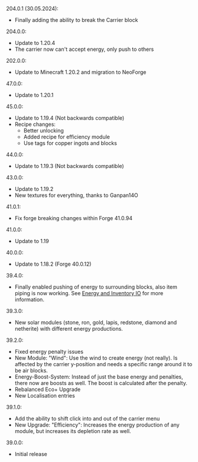 204.0.1 (30.05.2024):
- Finally adding the ability to break the Carrier block

204.0.0:
- Update to 1.20.4
- The carrier now can't accept energy, only push to others

202.0.0:
- Update to Minecraft 1.20.2 and migration to NeoForge

47.0.0:
- Update to 1.20.1

45.0.0:
- Update to 1.19.4 (Not backwards compatible)
- Recipe changes:
  - Better unlocking
  - Added recipe for efficiency module
  - Use tags for copper ingots and blocks

44.0.0:
  - Update to 1.19.3 (Not backwards compatible)

43.0.0:
  - Update to 1.19.2
  - New textures for everything, thanks to Ganpan14O

41.0.1:
  - Fix forge breaking changes within Forge 41.0.94

41.0.0:
  - Update to 1.19

40.0.0:
  - Update to 1.18.2 (Forge 40.0.12)

39.4.0:
  - Finally enabled pushing of energy to surrounding blocks, also item piping is now working. See [Energy and Inventory IO](#energy-and-inventory-io) for more information.

39.3.0:
  - New solar modules (stone, ron, gold, lapis, redstone, diamond and netherite) with different energy productions.

39.2.0:
  - Fixed energy penalty issues
  - New Module: "Wind": Use the wind to create energy (not really). Is affected by the carrier y-position and needs a specific range around it to be air blocks.
  - Energy-Boost-System: Instead of just the base energy and penalties, there now are boosts as well. The boost is calculated after the penalty.
  - Rebalanced Eco+ Upgrade
  - New Localisation entries

39.1.0:
  - Add the ability to shift click into and out of the carrier menu
  - New Upgrade: "Efficiency": Increases the energy production of any module, but increases its depletion rate as well.

39.0.0:
  - Initial release

